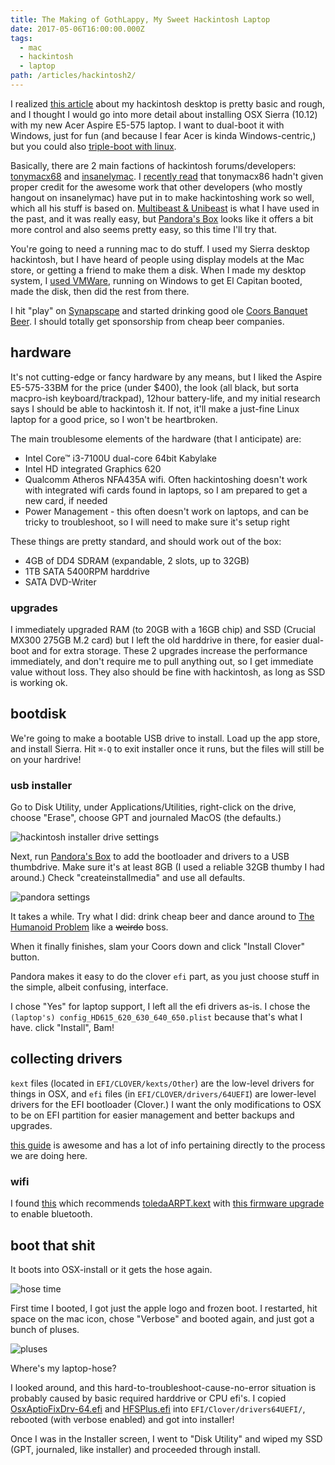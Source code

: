 ```yaml
---
title: The Making of GothLappy, My Sweet Hackintosh Laptop
date: 2017-05-06T16:00:00.000Z
tags:
  - mac
  - hackintosh
  - laptop
path: /articles/hackintosh2/
---
```


I realized [this article](/articles/hackintosh/) about my hackintosh desktop is pretty basic and rough, and I thought I would go into more detail about installing OSX Sierra (10.12) with my new Acer Aspire E5-575 laptop.
I want to dual-boot it with Windows, just for fun (and because I fear Acer is kinda Windows-centric,) but you could also [triple-boot with linux](http://lifehacker.com/5698205/how-to-triple-boot-your-hackintosh-with-windows-and-linux).

Basically, there are 2 main factions of hackintosh forums/developers: [tonymacx68](https://www.tonymacx86.com) and [insanelymac](http://www.insanelymac.com). I [recently read](http://prasys.info/2011/01/tonymac-seriously/) that tonymacx86 hadn't given proper credit for the awesome work that other developers (who mostly hangout on insanelymac) have put in to make hackintoshing work so well, which all his stuff is based on. [Multibeast & Unibeast](https://www.tonymacx86.com/resources/categories/tonymacx86-downloads.3/) is what I have used in the past, and it was really easy, but [Pandora's Box](http://www.insanelymac.com/forum/files/file/11-pandoras-box-os-x-installer/) looks like it offers a bit more control and also seems pretty easy, so this time I'll try that.

You're going to need a running mac to do stuff. I used my Sierra desktop hackintosh, but I have heard of people using display models at the Mac store, or getting a friend to make them a disk. When I made my desktop system, I [used VMWare](https://techsviewer.com/how-to-install-mac-os-x-el-capitan-on-vmware-on-pc/), running on Windows to get El Capitan booted, made the disk, then did the rest from there.

I hit "play" on [Synapscape](https://open.spotify.com/artist/2nRBvPfp31TNHx6Q5PkRaQ) and started drinking good ole [Coors Banquet Beer](https://www.coors.com/). I should totally get sponsorship from cheap beer companies.

## hardware

It's not cutting-edge or fancy hardware by any means, but I liked the Aspire E5-575-33BM for the price (under $400), the look (all black, but sorta macpro-ish keyboard/trackpad), 12hour battery-life, and my initial research says I should be able to hackintosh it. If not, it'll make a just-fine Linux laptop for a good price, so I won't be heartbroken.

The main troublesome elements of the hardware (that I anticipate) are:

* Intel Core™ i3-7100U dual-core 64bit Kabylake
* Intel HD integrated Graphics 620
* Qualcomm Atheros NFA435A wifi. Often hackintoshing doesn't work with integrated wifi cards found in laptops, so I am prepared to get a new card, if needed
* Power Management - this often doesn't work on laptops, and can be tricky to troubleshoot, so I will need to make sure it's setup right

These things are pretty standard, and should work out of the box:

* 4GB of DD4 SDRAM (expandable, 2 slots, up to 32GB)
* 1TB SATA 5400RPM harddrive
* SATA DVD-Writer

### upgrades

I immediately upgraded RAM (to 20GB with a 16GB chip) and SSD (Crucial MX300 275GB M.2 card) but I left the old harddrive in there, for easier dual-boot and for extra storage. These 2 upgrades increase the performance immediately, and don't require me to pull anything out, so I get immediate value without loss. They also should be fine with hackintosh, as long as SSD is working ok.

## bootdisk

We're going to make a bootable USB drive to install. Load up the app store, and install Sierra. Hit `⌘-Q` to exit installer once it runs, but the files will still be on your hardrive!

### usb installer

Go to Disk Utility, under Applications/Utilities, right-click on the drive, choose "Erase", choose GPT and journaled MacOS (the defaults.)

![hackintosh installer drive settings](/files/hackdrive.jpg)

Next, run [Pandora's Box](http://www.insanelymac.com/forum/files/file/11-pandoras-box-os-x-installer/) to add the bootloader and drivers to a USB thumbdrive. Make sure it's at least 8GB (I used a reliable 32GB thumby I had around.) Check "createinstallmedia" and use all defaults.

![pandora settings](/files/pandora.jpg)

It takes a while. Try what I did: drink cheap beer and dance around to [The Humanoid Problem](https://open.spotify.com/album/0QTPof5SZfzFcpBSCGpRLc) like a <s>weirdo</s> boss.

When it finally finishes, slam your Coors down and click "Install Clover" button.

Pandora makes it easy to do the clover `efi` part, as you just choose stuff in the simple, albeit confusing, interface.

I chose "Yes" for laptop support, I left all the efi drivers as-is. I chose the `(laptop's) config_HD615_620_630_640_650.plist` because that's what I have. click "Install", Bam!

## collecting drivers

`kext` files (located in `EFI/CLOVER/kexts/Other`) are the low-level drivers for things in OSX, and `efi` files (in `EFI/CLOVER/drivers/64UEFI`) are lower-level drivers for the EFI bootloader (Clover.) I want the only modifications to OSX to be on EFI partition for easier management and better backups and upgrades.

[this guide](https://www.tonymacx86.com/threads/guide-booting-the-os-x-installer-on-laptops-with-clover.148093/) is awesome and has a lot of info pertaining directly to the process we are doing here.


### wifi

I found [this](https://www.tonymacx86.com/threads/compatibility-wifi-atheros-ar5b195-on-yosemite.156527/) which recommends [toledaARPT.kext](https://www.tonymacx86.com/threads/guide-airport-pcie-half-mini-v2.104850/) with [this firmware upgrade](https://github.com/RehabMan/OS-X-Atheros-3k-Firmware) to enable bluetooth.

## boot that shit

It boots into OSX-install or it gets the hose again.

![hose time](/files/hose.jpg)

First time I booted, I got just the apple logo and frozen boot. I restarted, hit space on the mac icon, chose "Verbose" and booted again, and just got a bunch of pluses.

![pluses](/files/pluses.jpg)

Where's my laptop-hose?

I looked around, and this hard-to-troubleshoot-cause-no-error situation is probably caused by basic required harddrive or CPU efi's. I copied [OsxAptioFixDrv-64.efi](https://github.com/MegaCookie/Lenovo-Y580-OSX-Installer-Clover/blob/master/Clover%20UEFI/EFI/CLOVER/drivers64UEFI/OsxAptioFixDrv-64.efi) and [HFSPlus.efi](https://github.com/JrCs/CloverGrowerPro/blob/master/Files/HFSPlus/X64/HFSPlus.efi?raw=true) into `EFI/Clover/drivers64UEFI/`, rebooted (with verbose enabled) and got into installer!

Once I was in the Installer screen, I went to "Disk Utility" and wiped my SSD (GPT, journaled, like installer) and proceeded through install.
